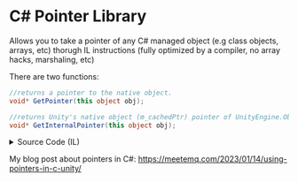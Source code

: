 # C# Pointer Library

Allows you to take a pointer of any C# managed object (e.g class objects, arrays, etc) thorugh IL instructions (fully optimized by a compiler, no array hacks, marshaling, etc)

There are two functions:
```cs
//returns a pointer to the native object.
void* GetPointer(this object obj);
```

```cs
//returns Unity's native object (m_cachedPtr) pointer of UnityEngine.Object
void* GetInternalPointer(this object obj);
```

<details>
<summary>Source Code (IL)</summary>

GetPointer:
```cil
ldarga.s obj (0)
conv.u
ldind.i
ret
```

GetInternalPointer:
```cil
ldarga.s obj(0)
conv.u
ldind.i
sizeof [mscorlib]System.IntPtr
ldc.i4.2
mul
add
ldind.i
ret
```
</details>

My blog post about pointers in C#:
https://meetemq.com/2023/01/14/using-pointers-in-c-unity/
